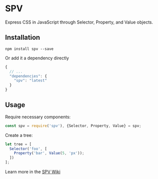 # SPV
Express CSS in JavaScript through Selector, Property, and Value objects.

## Installation
```
npm install spv --save
```

Or add it a dependency directly

```javascript
{
  // ...
  "dependencies": {
    "spv": "latest"
  }
}
```

## Usage
Require necessary components:
```javascript
const spv = require('spv'), {Selector, Property, Value} = spv;
```

Create a tree:
```javascript
let tree = [
  Selector('foo', [
    Property('bar', Value(5, 'px'));
  ])
];
```

Learn more in the [SPV Wiki](wiki)
